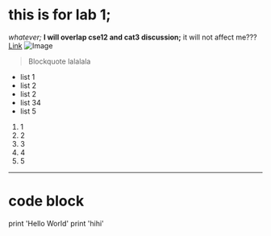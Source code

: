 # this is for lab 1;
*whatever;*
**I will overlap cse12 and cat3 discussion;**
it will not affect me???
[Link](https://reginajhz.github.io/cse15l-lab-reports/lab-report-0.html)
![Image](https://www.google.com/search?rlz=1C1GCEA_enUS1052US1052&q=an+image&tbm=isch&sa=X&ved=2ahUKEwi10rr115X-AhUJJUQIHWtfBYsQ0pQJegQIERAB&biw=1462&bih=688&dpr=1#imgrc=zeXHAKbOoToMEM)
> Blockquote 
> lalalala

* list 1
* list 2
* list 2
* list 34
* list 5

1. 1
2. 2
3. 3
4. 4
5. 5

---


# code block
print 'Hello World'
print 'hihi'


